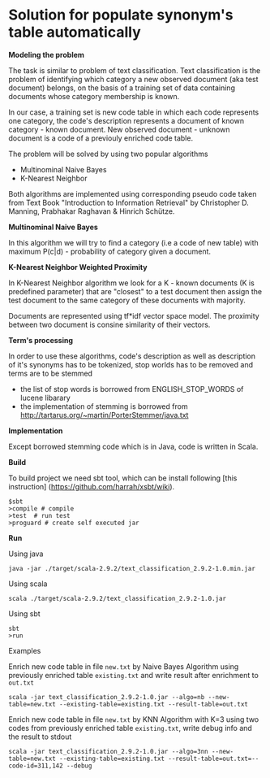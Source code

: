 # Solution for populate synonym's table automatically

**Modeling the problem**

The task is similar to problem of text classification. Text classification is the problem of identifying
which category a new observed document (aka test document) belongs, on the basis of a training set of data 
containing documents whose category membership is known.

In our case, a training set is new code table in which each code represents one category, the code's 
description represents a document of known category - known document. New observed document - unknown document
is a code of a previouly enriched code table. 

The problem will be solved by using two popular algorithms 

* Multinominal Naive Bayes
* K-Nearest Neighbor

Both algorithms are implemented using corresponding pseudo code taken from Text Book "Introduction to 
Information Retrieval" by Christopher D. Manning, Prabhakar Raghavan & Hinrich Schütze.
 
**Multinominal Naive Bayes**

In this algorithm we will try to find a category (i.e a code of new table) with maximum P(c|d) - probability of 
category given a document. 

**K-Nearest Neighbor Weighted Proximity**

In K-Nearest Neighbor algorithm we look for a K - known documents (K is predefined parameter) that are "closest" 
to a test document then assign the test document to the same category of these documents with majority. 

Documents are represented using tf*idf vector space model. The proximity between two document is consine similarity 
of their vectors. 

**Term's processing**

In order to use these algorithms, code's description as well as description of it's synonyms has to be tokenized, 
stop worlds has to be removed and terms are to be stemmed 

* the list of stop words is borrowed from ENGLISH_STOP_WORDS of lucene libarary
* the implementation of stemming is borrowed from http://tartarus.org/~martin/PorterStemmer/java.txt 

**Implementation**

Except borrowed stemming code which is in Java, code is written in Scala. 

**Build**

To build project we need sbt tool, which can be install following [this instruction] (https://github.com/harrah/xsbt/wiki).

    $sbt
    >compile # compile
    >test  # run test
    >proguard # create self executed jar

**Run**

Using java

    java -jar ./target/scala-2.9.2/text_classification_2.9.2-1.0.min.jar

Using scala

    scala ./target/scala-2.9.2/text_classification_2.9.2-1.0.jar
    
Using sbt

    sbt
    >run

Examples

Enrich new code table in file `new.txt` by Naive Bayes Algorithm using previously enriched table `existing.txt` and write result after enrichment to `out.txt`

    scala -jar text_classification_2.9.2-1.0.jar --algo=nb --new-table=new.txt --existing-table=existing.txt --result-table=out.txt 

Enrich new code table in file `new.txt` by KNN Algorithm with K=3 using two codes from previously enriched table `existing.txt`, write debug info and the result to stdout

    scala -jar text_classification_2.9.2-1.0.jar --algo=3nn --new-table=new.txt --existing-table=existing.txt --result-table=out.txt=--code-id=311,142 --debug
